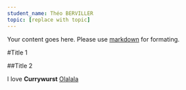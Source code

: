 ```yaml
---
student_name: Théo BERVILLER
topic: [replace with topic]
---
```

Your content goes here. Please use [markdown](https://docs.github.com/fr/get-started/writing-on-github/getting-started-with-writing-and-formatting-on-github) for formating.

#Title 1


##Title 2

I love **Currywurst**
[Olalala](https://example.org)
